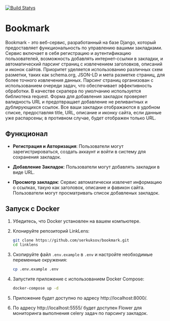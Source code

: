 [![Build Statys](https://github.com/serkuksov/Bookmark/actions/workflows/checks.yml/badge.svg?branch=master)](https://github.com/serkuksov/Bookmark/actions/workflows/checks.yml)

# Bookmark

Bookmark - это веб-сервис, разработанный на базе Django, который предоставляет функциональность по управлению вашими закладками.
Сервис включает в себя регистрацию и аутентификацию пользователей, возможность добавлять
интернет-ссылки в закладки, и автоматический парсинг страниц с извлечением заголовков,
описаний и иконок сайтов. Приоритет уделяется использованию различных схем разметки,
таких как schema.org, JSON-LD и мета разметке страниц, для более точного извлечения данных.
Парсинг страниц организован с использованием очереди задач, что обеспечивает
эффективность обработки. В качестве скрапера по умолчанию используется библиотека request.
Форма для добавления закладок проверяет валидность URL
и предотвращает добавление не реливантных и дублирующихся ссылок. Все ваши закладки отображаются в
удобном списке, предоставляя title, URL, описание и иконку сайта, если данные уже
распарсены; в противном случае, будет отображен только URL.

## Функционал

- **Регистрация и Авторизация**: Пользователи могут зарегистрироваться, создать аккаунт и войти в систему для сохранения закладок.

- **Добавление Закладок**: Пользователи могут добавлять закладки в виде URL.

- **Просмотр закладок**: Сервис автоматически извлечет информацию о ссылках, такую как заголовок, описание и фавикон сайта. Пользователи могут просматривать список добавленых закладок.

## Запуск с Docker

1. Убедитесь, что Docker установлен на вашем компьютере.

2. Клонируйте репозиторий LinkLens:

   ```bash
   git clone https://github.com/serkuksov/bookmark.git
   cd linklens

3. Скопируйте файл `.env.example` в `.env` и настройте необходимые переменные окружения:
   ```bash
   cp .env.example .env

4. Запустите приложение с использованием Docker Compose:
   ```bash
   docker-compose up -d

5. Приложение будет доступно по адресу http://localhost:8000/.

6. По адресу http://localhost:5555/ будет доступен Flower для мониторинга выполнения celery задач по парсингу закладок.
